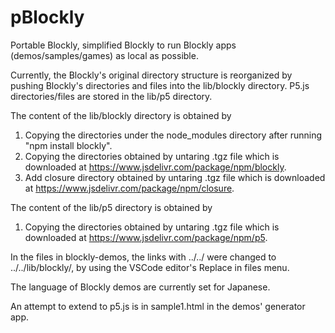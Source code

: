 # pBlockly
Portable Blockly, simplified Blockly to run Blockly apps (demos/samples/games) as local as possible.

Currently, the Blockly's original directory structure is reorganized by pushing Blockly's directories and files into the lib/blockly directory. P5.js directories/files are stored in the lib/p5 directory.

The content of the lib/blockly directory is obtained by
1. Copying the directories under the node_modules directory after running "npm install blockly".
1. Copying the directories obtained by untaring .tgz file which is downloaded at https://www.jsdelivr.com/package/npm/blockly.
1. Add closure directory obtained by untaring .tgz file which is downloaded at https://www.jsdelivr.com/package/npm/closure. 

The content of the lib/p5 directory is obtained by
1. Copying the directories obtained by untaring .tgz file which is downloaded at https://www.jsdelivr.com/package/npm/p5.

In the files in blockly-demos, the links with ../../  were changed to ../../lib/blockly/, by using the VSCode editor's Replace in files menu.

The language of Blockly demos are currently set for Japanese.

An attempt to extend to p5.js is in sample1.html in the demos' generator app.
